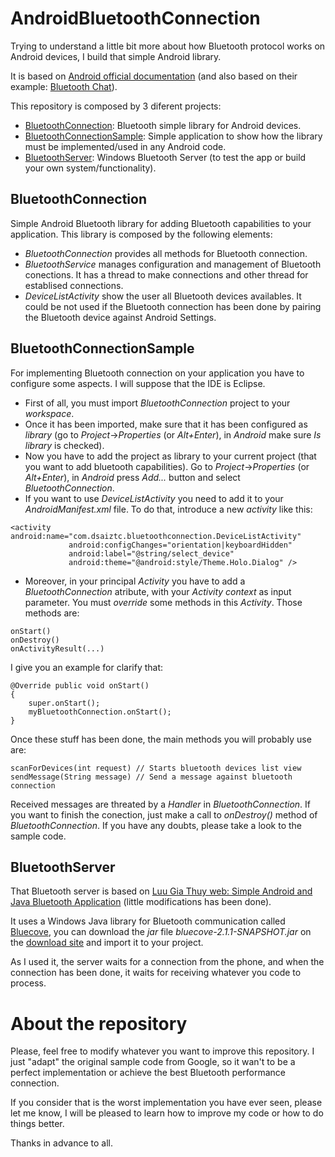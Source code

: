 # AndroidBluetoothConnection

Trying to understand a little bit more about how Bluetooth protocol works on Android devices, I build that simple Android library. 

It is based on [Android official documentation](http://developer.android.com/guide/topics/connectivity/bluetooth.html) (and also based on their example: [Bluetooth Chat](https://android.googlesource.com/platform/development/+/25b6aed7b2e01ce7bdc0dfa1a79eaf009ad178fe/samples/BluetoothChat)).

This repository is composed by 3 diferent projects:

- [BluetoothConnection](https://github.com/dsaiztc/AndroidBluetoothConnection/tree/master/BluetoothConnection): Bluetooth simple library for Android devices.
- [BluetoothConnectionSample](https://github.com/dsaiztc/AndroidBluetoothConnection/tree/master/BluetoothConnectionSample): Simple application to show how the library must be implemented/used in any Android code.
- [BluetoothServer](https://github.com/dsaiztc/AndroidBluetoothConnection/tree/master/BluetoothServer): Windows Bluetooth Server (to test the app or build your own system/functionality).

## BluetoothConnection
Simple Android Bluetooth library for adding Bluetooth capabilities to your application. This library is composed by the following elements:

- *BluetoothConnection* provides all methods for Bluetooth connection.
- *BluetoothService* manages configuration and management of Bluetooth conections. It has a thread to make connections and other thread for establised connections.
- *DeviceListActivity* show the user all Bluetooth devices availables. It could be not used if the Bluetooth connection has been done by pairing the Bluetooth device against Android Settings.

## BluetoothConnectionSample
For implementing Bluetooth connection on your application you have to configure some aspects. I will suppose that the IDE is Eclipse.

- First of all, you must import *BluetoothConnection* project to your *workspace*.
- Once it has been imported, make sure that it has been configured as *library* (go to *Project*->*Properties* (or *Alt+Enter*), in *Android* make sure *Is library* is checked).
- Now you have to add the project as library to your current project (that you want to add bluetooth capabilities). Go to *Project*->*Properties* (or *Alt+Enter*), in *Android* press *Add...* button and select *BluetoothConnection*.
- If you want to use *DeviceListActivity* you need to add it to your *AndroidManifest.xml* file. To do that, introduce a new *activity* like this:

````
<activity android:name="com.dsaiztc.bluetoothconnection.DeviceListActivity" 
			 android:configChanges="orientation|keyboardHidden" 
			 android:label="@string/select_device" 
			 android:theme="@android:style/Theme.Holo.Dialog" />
````

- Moreover, in your principal *Activity* you have to add a *BluetoothConnection* atribute, with your *Activity context* as input parameter. You must *override* some methods in this *Activity*. Those methods are:

````
onStart() 
onDestroy() 
onActivityResult(...)
````

I give you an example for clarify that:

````
@Override public void onStart() 
{ 
	super.onStart(); 
	myBluetoothConnection.onStart();
}
````

Once these stuff has been done, the main methods you will probably use are:

````
scanForDevices(int request) // Starts bluetooth devices list view
sendMessage(String message) // Send a message against bluetooth connection
````

Received messages are threated by a *Handler* in *BluetoothConnection*. If you want to finish the conection, just make a call to *onDestroy()* method of *BluetoothConnection*. If you have any doubts, please take a look to the sample code.


## BluetoothServer
That Bluetooth server is based on [Luu Gia Thuy web: Simple Android and Java Bluetooth Application](http://luugiathuy.com/2011/02/android-java-bluetooth/) (little modifications has been done).

It uses a Windows Java library for Bluetooth communication called [Bluecove](http://bluecove.org/), you can download the *jar* file *bluecove-2.1.1-SNAPSHOT.jar* on the [download site](http://snapshot.bluecove.org/distribution/download/2.1.1-SNAPSHOT/2.1.1-SNAPSHOT.62/) and import it to your project.

As I used it, the server waits for a connection from the phone, and when the connection has been done, it waits for receiving whatever you code to process.

# About the repository
Please, feel free to modify whatever you want to improve this repository. I just "adapt" the original sample code from Google, so it wan't to be a perfect implementation or achieve the best Bluetooth performance connection.

If you consider that is the worst implementation you have ever seen, please let me know, I will be pleased to learn how to improve my code or how to do things better.

Thanks in advance to all.
